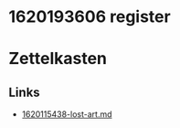 # 1620193606 register

# Zettelkasten


## Links
- [1620115438-lost-art.md](1620115438-lost-art.md)
